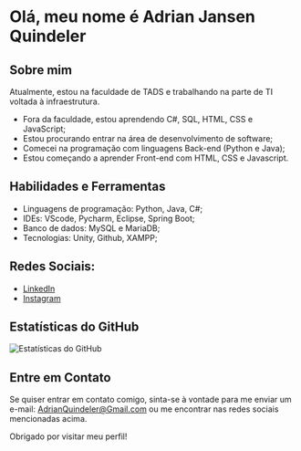 # Olá, meu nome é Adrian Jansen Quindeler


## Sobre mim

Atualmente, estou na faculdade de TADS e trabalhando na parte de TI voltada à infraestrutura.

- Fora da faculdade, estou aprendendo C#, SQL, HTML, CSS e JavaScript;
- Estou procurando entrar na área de desenvolvimento de software;
- Comecei na programação com linguagens Back-end (Python e Java);
- Estou começando a aprender Front-end com HTML, CSS e Javascript.


## Habilidades e Ferramentas

- Linguagens de programação: Python, Java, C#;
- IDEs: VScode, Pycharm, Eclipse, Spring Boot;
- Banco de dados: MySQL e MariaDB;
- Tecnologias: Unity, Github, XAMPP;


## Redes Sociais:

- [LinkedIn](https://www.linkedin.com/in/adrian-jansen-quindeler-602337265?utm_source=share&utm_campaign=share_via&utm_content=profile&utm_medium=android_app)
- [Instagram](https://www.instagram.com/adrian_jq?igsh=dnUxNmcxOHRwc2xk)


## Estatísticas do GitHub

![Estatísticas do GitHub](https://github.com/Adrian-JQuindeler/github-readme-stats)


## Entre em Contato

Se quiser entrar em contato comigo, sinta-se à vontade para me enviar um e-mail: AdrianQuindeler@Gmail.com ou me encontrar nas redes sociais mencionadas acima.

Obrigado por visitar meu perfil!
